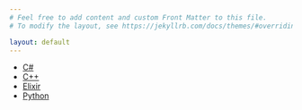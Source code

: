 ```yaml
---
# Feel free to add content and custom Front Matter to this file.
# To modify the layout, see https://jekyllrb.com/docs/themes/#overriding-theme-defaults

layout: default
---
```

* [C#](csharp/)
* [C++](cpp/)
* [Elixir](elixir/)
* [Python](python/)